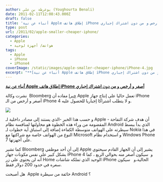 ```yaml
---
author: يوغرطة بن علي (Youghourta Benali)
date: 2011-02-11T12:08:43.000Z
draft: false
title: 'أنباء عن نية Apple إطلاق هاتف iPhone أصغر و أرخص و من دون اشتراك إجباري '
type: post
url: /2011/02/apple-smaller-cheaper-iphone/
categories:
  - Apple
  - هواتف/ أجهزة لوحية
tags:
  - Apple
  - iPhone
  - iPhone4
coverImage: /static/images/apple-smaller-cheaper-iphone/iPhone-4.jpg
excerpt: "**[أنباء عن نية Apple إطلاق هاتف iPhone أصغر و أرخص و من دون اشتراك إجباري](https://www.it-scoop.com/2011/02/apple-smaller-cheaper-iphone/)**\n\nنشرت وكالة \_Bloomberg [خبرا](http://www.bloomberg.com/news/2011-02-10/apple-said-to-work-on-cheaper-more-versatile-iphone-models.html) مفاده أن Apple تعمل حاليا على إنتاج جهاز iPhone أصغر و أرخص من الـ iPhone 4 و لا يتطلب اشتراكا إجباريا للحصول"
---
```

**[أنباء عن نية Apple إطلاق هاتف iPhone أصغر و أرخص و من دون اشتراك إجباري](https://www.it-scoop.com/2011/02/apple-smaller-cheaper-iphone/)**

نشرت وكالة  Bloomberg [خبرا](http://www.bloomberg.com/news/2011-02-10/apple-said-to-work-on-cheaper-more-versatile-iphone-models.html) مفاده أن Apple تعمل حاليا على إنتاج جهاز iPhone أصغر و أرخص من الـ iPhone 4 و لا يتطلب اشتراكا إجباريا للحصول عليه.

![](/static/images/apple-smaller-cheaper-iphone/iPhone-4.jpg)

و حسب هذا الخبر -الذي يستند إلى مصادر داخلية لـ Apple - أن هدف شركة التفاحة المقضومة من وراء هذه الخطوة هو محاولتها لمنافسة نظام Android الذي بدأ ببسط سيطرته على الهواتف متوسطة الكفاءة إضافة إلى استباق أية خطوات لـ Nokia في هذا النوع من الهواتف خاصة مع شراكتها مع Microsoft و استخدام نظام Windows Phone 7 على أجهزتها.

كما تشير Bloomberg إلى أن أحد موظفي Apple يشير إلى أن الجهاز القادم سيحتوي بشكل كبير على نفس مكونات جهاز iPhone 4 و  سيكون أصغر منه بحوالي الربع ، كما أنه لن يحتوي على زر Home الوحيد الذي تملكه شاشات iPhone الحالية،و   سيكون سعره في حدود 200 دولار فقط.

هل أصبحت  Apple خائفة من سيطرة Android ؟
